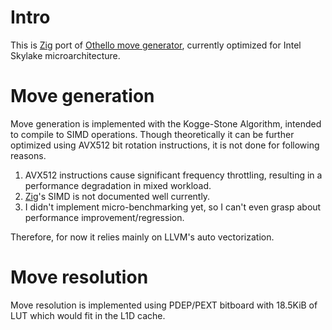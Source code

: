# Intro

This is [Zig](ziglang.org) port of [Othello move generator](https://gitlab.com/rust-othello/8x8-othello), currently optimized for Intel Skylake microarchitecture.

# Move generation

Move generation is implemented with the Kogge-Stone Algorithm, intended to compile to SIMD operations. Though theoretically it can be further optimized using AVX512 bit rotation instructions, it is not done for following reasons. 

1. AVX512 instructions cause significant frequency throttling, resulting in a performance degradation in mixed workload. 
2. [Zig](ziglang.org)'s SIMD is not documented well currently. 
3. I didn't implement micro-benchmarking yet, so I can't even grasp about performance improvement/regression. 

Therefore, for now it relies mainly on LLVM's auto vectorization. 

# Move resolution

Move resolution is implemented using PDEP/PEXT bitboard with 18.5KiB of LUT which would fit in the L1D cache. 